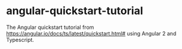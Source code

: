# angular-quickstart-tutorial

The Angular quickstart tutorial from https://angular.io/docs/ts/latest/quickstart.html# using Angular 2 and Typescript.
